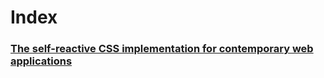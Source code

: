 # Index

### [The self-reactive CSS implementation for contemporary web applications](./self-reactive_css.md)
